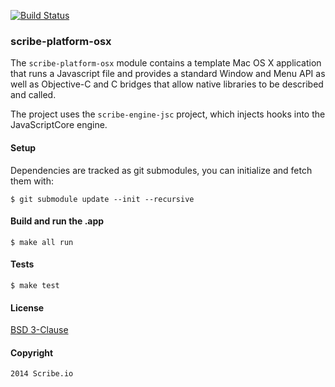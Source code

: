 [![Build Status](https://travis-ci.org/scribe-src/scribe-platform-osx.svg)](https://travis-ci.org/scribe-src/scribe-platform-osx)

### scribe-platform-osx

The `scribe-platform-osx` module contains a template Mac OS X application that runs a Javascript file and provides a standard Window and Menu API as well as Objective-C and C bridges that allow native libraries to be described and called.

The project uses the `scribe-engine-jsc` project, which injects hooks into the JavaScriptCore engine.

#### Setup

Dependencies are tracked as git submodules, you can initialize and fetch them with:

    $ git submodule update --init --recursive

#### Build and run the .app

    $ make all run

#### Tests

    $ make test

#### License

[BSD 3-Clause](http://opensource.org/licenses/BSD-3-Clause)

#### Copyright

    2014 Scribe.io
